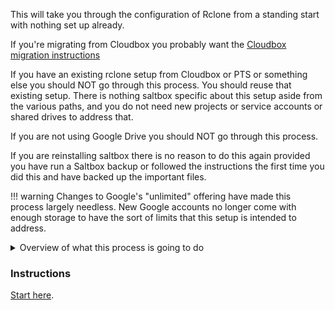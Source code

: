 This will take you through the configuration of Rclone from a standing start with nothing set up already.

If you're migrating from Cloudbox you probably want the [Cloudbox migration instructions](../reference/guides/cloudbox.md)

If you have an existing rclone setup from Cloudbox or PTS or something else you should NOT go through this process.  You should reuse that existing setup.  There is nothing saltbox specific about this setup aside from the various paths, and you do not need new projects or service accounts or shared drives to address that.

If you are not using Google Drive you should NOT go through this process.

If you are reinstalling saltbox there is no reason to do this again provided you have run a Saltbox backup or followed the instructions the first time you did this and have backed up the important files.

!!! warning
    Changes to Google's "unlimited" offering have made this process largely needless.  New Google accounts no longer come with enough storage to have the sort of limits that this setup is intended to address.


<details>
<summary>Overview of what this process is going to do</summary>
<br />

This process is going to perform, with your assistance, these tasks:<br /><br />

Note that this is a general overview of the things that are going to happen, not a list of instructions for you to follow.<br /><br />

1. Create a Google project<br /><br />

2. Create a Google group<br /><br />

3. Create 300 service accounts<br /><br />

4. Add those 300 service accounts to the Google group that was just created.<br /><br />

5. Create 3 new shared drives.<br /><br />

6. Add your Google Group to each of those drives as a "Manager"<br /><br />

7. Create rclone remotes pointing to each of those shared drives, authenticated using one of those service files.<br /><br />

8. Create a `union` rclone remote called "google", with the components set to the shared drive remotes you just created.<br /><br />

</details>

### Instructions

[Start here](rclone-manual.md).
